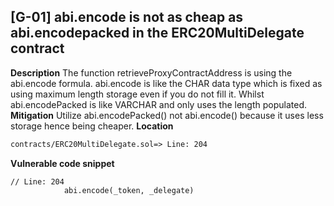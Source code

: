 ## [G-01] abi.encode is not as cheap as abi.encodepacked in the ERC20MultiDelegate contract
**Description**
The function retrieveProxyContractAddress is using the abi.encode formula.
abi.encode is like the CHAR data type which is fixed as using maximum length storage even if you do not fill it. Whilst abi.encodePacked is like VARCHAR and only uses the length populated.
**Mitigation**
Utilize abi.encodePacked() not abi.encode() because it uses less storage hence being cheaper.
**Location**
```txt
contracts/ERC20MultiDelegate.sol=> Line: 204
```
**Vulnerable code snippet**
```sol
// Line: 204
            abi.encode(_token, _delegate)
```